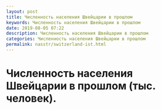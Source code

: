 ```yaml
---
layout: post
title: Численность населения Швейцарии в прошлом
keywords: Численность населения Швейцарии в прошлом
date: 2019-08-05 07:22
description: Численность населения Швейцарии в прошлом
categories: Численность населения Швейцарии в прошлом
permalink: nasstr/switzerland-ist.html
---
```


# Численность населения Швейцарии в прошлом (тыс. человек).
